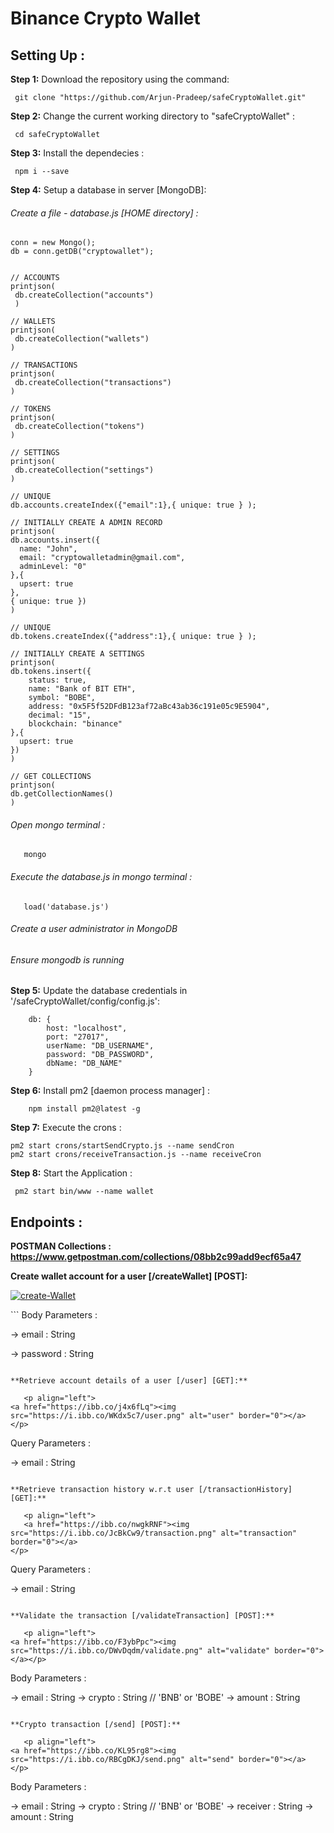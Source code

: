 # Binance Crypto Wallet

## Setting Up :

**Step 1:** Download the repository using the command:

```
 git clone "https://github.com/Arjun-Pradeep/safeCryptoWallet.git"
```

**Step 2:** Change the current working directory to "safeCryptoWallet" :

```
 cd safeCryptoWallet
```

**Step 3:** Install the dependecies :

```
 npm i --save
```

**Step 4:** Setup a database in server [MongoDB]:

###### Create a file - database.js [HOME directory] :

```
conn = new Mongo();
db = conn.getDB("cryptowallet");


// ACCOUNTS
printjson(
 db.createCollection("accounts")
 )

// WALLETS
printjson(
 db.createCollection("wallets")
)

// TRANSACTIONS
printjson(
 db.createCollection("transactions")
)

// TOKENS
printjson(
 db.createCollection("tokens")
)

// SETTINGS
printjson(
 db.createCollection("settings")
)

// UNIQUE
db.accounts.createIndex({"email":1},{ unique: true } );

// INITIALLY CREATE A ADMIN RECORD
printjson(
db.accounts.insert({
  name: "John",
  email: "cryptowalletadmin@gmail.com",
  adminLevel: "0"
},{
  upsert: true
},
{ unique: true })
)

// UNIQUE
db.tokens.createIndex({"address":1},{ unique: true } );

// INITIALLY CREATE A SETTINGS
printjson(
db.tokens.insert({
    status: true,
    name: "Bank of BIT ETH",
    symbol: "BOBE",
    address: "0x5F5f52DFdB123af72aBc43ab36c191e05c9E5904",
    decimal: "15",
    blockchain: "binance"
},{
  upsert: true
})
)

// GET COLLECTIONS
printjson(
db.getCollectionNames()
)
```

###### Open mongo terminal :

```
   mongo
```

###### Execute the database.js in mongo terminal :

```
   load('database.js')
```

###### Create a user administrator in MongoDB

###### Ensure mongodb is running

**Step 5:** Update the database credentials in '/safeCryptoWallet/config/config.js':

```
    db: {
        host: "localhost",
        port: "27017",
        userName: "DB_USERNAME",
        password: "DB_PASSWORD",
        dbName: "DB_NAME"
    }
```

**Step 6:** Install pm2 [daemon process manager] :

```
    npm install pm2@latest -g
```

**Step 7:** Execute the crons :

```
pm2 start crons/startSendCrypto.js --name sendCron
pm2 start crons/receiveTransaction.js --name receiveCron
```

**Step 8:** Start the Application :

```
 pm2 start bin/www --name wallet
```

## Endpoints :

**POSTMAN Collections : https://www.getpostman.com/collections/08bb2c99add9ecf65a47**

**Create wallet account for a user [/createWallet] [POST]:**

   <p align="left">
<a href="https://ibb.co/q9d3KBk"><img src="https://i.ibb.co/rMmRYk4/create-Wallet.png" alt="create-Wallet" border="0"></a></p>
```
Body Parameters :

-> email : String

-> password : String

```

**Retrieve account details of a user [/user] [GET]:**

   <p align="left">
<a href="https://ibb.co/j4x6fLq"><img src="https://i.ibb.co/WKdx5c7/user.png" alt="user" border="0"></a>
</p>
```

Query Parameters :

-> email : String

```

**Retrieve transaction history w.r.t user [/transactionHistory] [GET]:**

   <p align="left">
   <a href="https://ibb.co/nwgkRNF"><img src="https://i.ibb.co/JcBkCw9/transaction.png" alt="transaction" border="0"></a>
</p>
```

Query Parameters :

-> email : String

```

**Validate the transaction [/validateTransaction] [POST]:**

   <p align="left">
<a href="https://ibb.co/F3ybPpc"><img src="https://i.ibb.co/DWvDqdm/validate.png" alt="validate" border="0"></a></p>
```

Body Parameters :

-> email : String
-> crypto : String // 'BNB' or 'BOBE'
-> amount : String

```

**Crypto transaction [/send] [POST]:**

   <p align="left">
<a href="https://ibb.co/KL95rg8"><img src="https://i.ibb.co/RBCgDKJ/send.png" alt="send" border="0"></a>
</p>
```

Body Parameters :

-> email : String
-> crypto : String // 'BNB' or 'BOBE'
-> receiver : String
-> amount : String
